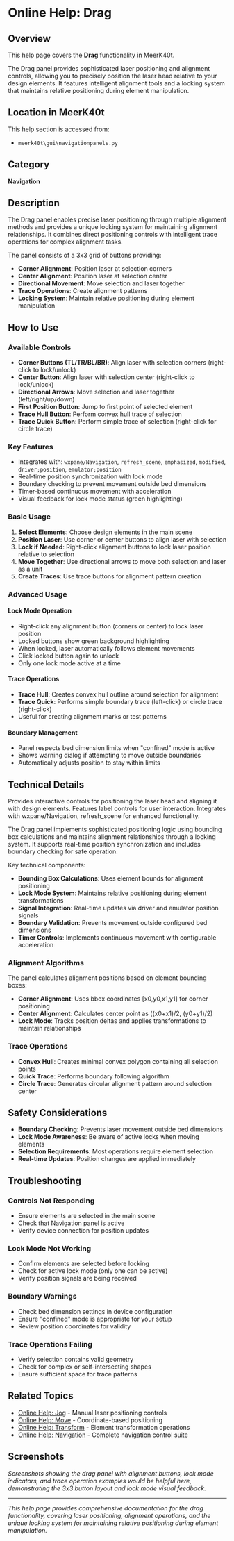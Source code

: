 # Online Help: Drag

## Overview

This help page covers the **Drag** functionality in MeerK40t.

The Drag panel provides sophisticated laser positioning and alignment controls, allowing you to precisely position the laser head relative to your design elements. It features intelligent alignment tools and a locking system that maintains relative positioning during element manipulation.

## Location in MeerK40t

This help section is accessed from:
- `meerk40t\gui\navigationpanels.py`

## Category

**Navigation**

## Description

The Drag panel enables precise laser positioning through multiple alignment methods and provides a unique locking system for maintaining alignment relationships. It combines direct positioning controls with intelligent trace operations for complex alignment tasks.

The panel consists of a 3x3 grid of buttons providing:
- **Corner Alignment**: Position laser at selection corners
- **Center Alignment**: Position laser at selection center
- **Directional Movement**: Move selection and laser together
- **Trace Operations**: Create alignment patterns
- **Locking System**: Maintain relative positioning during element manipulation

## How to Use

### Available Controls

- **Corner Buttons (TL/TR/BL/BR)**: Align laser with selection corners (right-click to lock/unlock)
- **Center Button**: Align laser with selection center (right-click to lock/unlock)
- **Directional Arrows**: Move selection and laser together (left/right/up/down)
- **First Position Button**: Jump to first point of selected element
- **Trace Hull Button**: Perform convex hull trace of selection
- **Trace Quick Button**: Perform simple trace of selection (right-click for circle trace)

### Key Features

- Integrates with: `wxpane/Navigation`, `refresh_scene`, `emphasized`, `modified`, `driver;position`, `emulator;position`
- Real-time position synchronization with lock mode
- Boundary checking to prevent movement outside bed dimensions
- Timer-based continuous movement with acceleration
- Visual feedback for lock mode status (green highlighting)

### Basic Usage

1. **Select Elements**: Choose design elements in the main scene
2. **Position Laser**: Use corner or center buttons to align laser with selection
3. **Lock if Needed**: Right-click alignment buttons to lock laser position relative to selection
4. **Move Together**: Use directional arrows to move both selection and laser as a unit
5. **Create Traces**: Use trace buttons for alignment pattern creation

### Advanced Usage

#### Lock Mode Operation
- Right-click any alignment button (corners or center) to lock laser position
- Locked buttons show green background highlighting
- When locked, laser automatically follows element movements
- Click locked button again to unlock
- Only one lock mode active at a time

#### Trace Operations
- **Trace Hull**: Creates convex hull outline around selection for alignment
- **Trace Quick**: Performs simple boundary trace (left-click) or circle trace (right-click)
- Useful for creating alignment marks or test patterns

#### Boundary Management
- Panel respects bed dimension limits when "confined" mode is active
- Shows warning dialog if attempting to move outside boundaries
- Automatically adjusts position to stay within limits

## Technical Details

Provides interactive controls for positioning the laser head and aligning it with design elements. Features label controls for user interaction. Integrates with wxpane/Navigation, refresh_scene for enhanced functionality.

The Drag panel implements sophisticated positioning logic using bounding box calculations and maintains alignment relationships through a locking system. It supports real-time position synchronization and includes boundary checking for safe operation.

Key technical components:
- **Bounding Box Calculations**: Uses element bounds for alignment positioning
- **Lock Mode System**: Maintains relative positioning during element transformations
- **Signal Integration**: Real-time updates via driver and emulator position signals
- **Boundary Validation**: Prevents movement outside configured bed dimensions
- **Timer Controls**: Implements continuous movement with configurable acceleration

### Alignment Algorithms
The panel calculates alignment positions based on element bounding boxes:
- **Corner Alignment**: Uses bbox coordinates [x0,y0,x1,y1] for corner positioning
- **Center Alignment**: Calculates center point as ((x0+x1)/2, (y0+y1)/2)
- **Lock Mode**: Tracks position deltas and applies transformations to maintain relationships

### Trace Operations
- **Convex Hull**: Creates minimal convex polygon containing all selection points
- **Quick Trace**: Performs boundary following algorithm
- **Circle Trace**: Generates circular alignment pattern around selection center

## Safety Considerations

- **Boundary Checking**: Prevents laser movement outside bed dimensions
- **Lock Mode Awareness**: Be aware of active locks when moving elements
- **Selection Requirements**: Most operations require element selection
- **Real-time Updates**: Position changes are applied immediately

## Troubleshooting

### Controls Not Responding
- Ensure elements are selected in the main scene
- Check that Navigation panel is active
- Verify device connection for position updates

### Lock Mode Not Working
- Confirm elements are selected before locking
- Check for active lock mode (only one can be active)
- Verify position signals are being received

### Boundary Warnings
- Check bed dimension settings in device configuration
- Ensure "confined" mode is appropriate for your setup
- Review position coordinates for validity

### Trace Operations Failing
- Verify selection contains valid geometry
- Check for complex or self-intersecting shapes
- Ensure sufficient space for trace patterns

## Related Topics

- [Online Help: Jog](Online-Help-jog) - Manual laser positioning controls
- [Online Help: Move](Online-Help-move) - Coordinate-based positioning
- [Online Help: Transform](Online-Help-transform) - Element transformation operations
- [Online Help: Navigation](Online-Help-navigation) - Complete navigation control suite

## Screenshots

*Screenshots showing the drag panel with alignment buttons, lock mode indicators, and trace operation examples would be helpful here, demonstrating the 3x3 button layout and lock mode visual feedback.*

---

*This help page provides comprehensive documentation for the drag functionality, covering laser positioning, alignment operations, and the unique locking system for maintaining relative positioning during element manipulation.*
